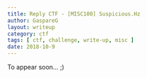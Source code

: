```yaml
---
title: Reply CTF - [MISC100] Suspicious.Hz
author: GaspareG
layout: writeup
category: ctf
tags: [ ctf, challenge, write-up, misc ]
date: 2018-10-9 
---
```


To appear soon... ;)
